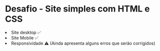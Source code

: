 # Desafio - Site simples com HTML e CSS

<li> Site desktop ✅ </li>
<li> Site Mobile ✅ </li>
<li> Responsividade ⚠️ (Ainda apresenta alguns erros que serão corrigidos) </li>


